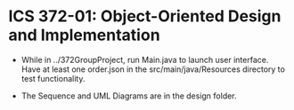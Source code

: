 # ICS 372-01: Object-Oriented Design and Implementation
- While in ../372GroupProject, run Main.java to launch user interface. Have at least one order.json in the src/main/java/Resources directory to test functionality.


- The Sequence and UML Diagrams are in the design folder.
